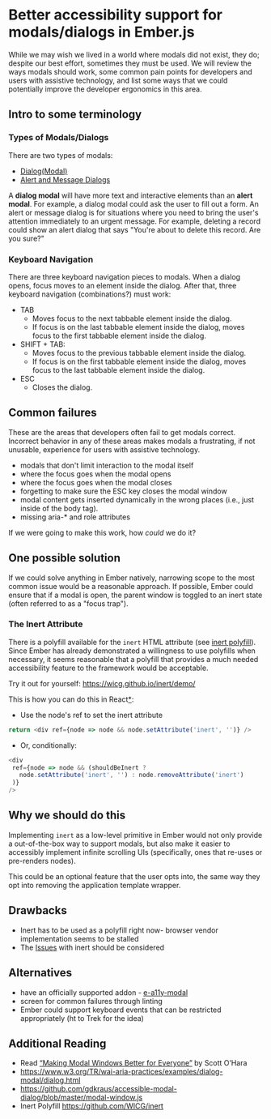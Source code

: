 # Better accessibility support for modals/dialogs in Ember.js
While we may wish we lived in a world where modals did not exist, they do; despite our best effort, sometimes they must be used. We will review the ways modals should work, some common pain points for developers and users with assistive technology, and list some ways that we could potentially improve the developer ergonomics in this area. 

## Intro to some terminology  

### Types of Modals/Dialogs
There are two types of modals: 
- [Dialog(Modal)](https://www.w3.org/TR/wai-aria-practices/#dialog_modal)
- [Alert and Message Dialogs](https://www.w3.org/TR/wai-aria-practices/#alertdialog)

A **dialog modal** will have more text and interactive elements than an **alert modal**. For example, a dialog modal could ask the user to fill out a form. An alert or message dialog is for situations where you need to bring the user's attention immediately to an urgent message. For example, deleting a record could show an alert dialog that says "You're about to delete this record. Are you sure?" 

### Keyboard Navigation
There are three keyboard navigation pieces to modals. When a dialog opens, focus moves to an element inside the dialog. After that, three keyboard navigation (combinations?) must work:  
- TAB
  - Moves focus to the next tabbable element inside the dialog.
  - If focus is on the last tabbable element inside the dialog, moves focus to the first tabbable element inside the dialog.
- SHIFT + TAB:
  - Moves focus to the previous tabbable element inside the dialog.
  - If focus is on the first tabbable element inside the dialog, moves focus to the last tabbable element inside the dialog.
- ESC
  - Closes the dialog.

## Common failures
These are the areas that developers often fail to get modals correct. Incorrect behavior in any of these areas makes modals a frustrating, if not unusable, experience for users with assistive technology. 

- modals that don't limit interaction to the modal itself
- where the focus goes when the modal opens
- where the focus goes when the modal closes
- forgetting to make sure the ESC key closes the modal window
- modal content gets inserted dynamically in the wrong places (i.e., just inside of the body tag).
- missing aria-* and role attributes

If we were going to make this work, how _could_ we do it? 

## One possible solution
If we could solve anything in Ember natively, narrowing scope to the most common issue would be a reasonable approach. If possible, Ember could ensure that if a modal is open, the parent window is toggled to an inert state (often referred to as a "focus trap").

### The Inert Attribute
There is a polyfill available for the `inert` HTML attribute (see [inert polyfill](https://github.com/WICG/inert)). Since Ember has already demonstrated a willingness to use polyfills when necessary, it seems reasonable that a polyfill that provides a much needed accessibility feature to the framework would be acceptable. 

Try it out for yourself: https://wicg.github.io/inert/demo/ 

This is how you can do this in React[\*](https://github.com/WICG/inert/issues/58): 
- Use the node's ref to set the inert attribute
```js
return <div ref={node => node && node.setAttribute('inert', '')} />
```
- Or, conditionally: 
 ```js
 <div
  ref={node => node && (shouldBeInert ?
    node.setAttribute('inert', '') : node.removeAttribute('inert')
  )}
/>
```
## Why we should do this
Implementing `inert` as a low-level primitive in Ember would not only provide a out-of-the-box way to support modals, but also make it easier to accessibly implement infinite scrolling UIs (specifically, ones that re-uses or pre-renders nodes). 

This could be an optional feature that the user opts into, the same way they opt into removing the application template wrapper. 

## Drawbacks
- Inert has to be used as a polyfill right now- browser vendor implementation seems to be stalled
- The [Issues](https://github.com/WICG/inert/issues) with inert should be considered 

## Alternatives
- have an officially supported addon - [e-a11y-modal](https://github.com/melsumner/e-a11y-modal)
- screen for common failures through linting 
- Ember could support keyboard events that can be restricted appropriately (ht to Trek for the idea)

## Additional Reading

- Read [“Making Modal Windows Better for Everyone”](https://www.scottohara.me/blog/2016/09/07/revised-modal-window.html) by Scott O’Hara
- https://www.w3.org/TR/wai-aria-practices/examples/dialog-modal/dialog.html
- https://github.com/gdkraus/accessible-modal-dialog/blob/master/modal-window.js
- Inert Polyfill https://github.com/WICG/inert
